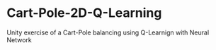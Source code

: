 # Cart-Pole-2D-Q-Learning
Unity exercise of a Cart-Pole balancing using Q-Learnign with Neural Network
